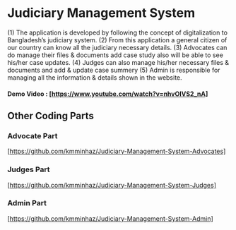 # Judiciary Management System

(1) The application is developed by following the concept of digitalization to Bangladesh’s judiciary system.
(2) From this application a general citizen of our country can know all the judiciary necessary details.
(3) Advocates can do manage their files & documents add case study also will be able to see his/her case updates.
(4) Judges can also manage his/her necessary files & documents and add & update case summery
(5) Admin is responsible for managing all the information & details shown in the website.


#### Demo Video : [https://www.youtube.com/watch?v=nhvOIVS2_nA]

## Other Coding Parts 

### Advocate Part
[https://github.com/kmminhaz/Judiciary-Management-System-Advocates]

### Judges Part
[https://github.com/kmminhaz/Judiciary-Management-System-Judges]

### Admin Part
[https://github.com/kmminhaz/Judiciary-Management-System-Admin]
